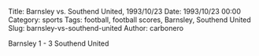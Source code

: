 Title: Barnsley vs. Southend United, 1993/10/23
Date: 1993/10/23 00:00
Category: sports
Tags: football, football scores, Barnsley, Southend United
Slug: barnsley-vs-southend-united
Author: carbonero


Barnsley 1 - 3 Southend United
